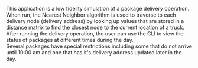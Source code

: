 This application is a low fidelity simulation of a package delivery operation. <br>
When run, the Nearest Neighbor algorithm is used to traverse to each delivery node (delivery address) by looking up values that are stored in a distance matrix to find the closest node to the current location of a truck.<br>
After running the delivery operation, the user can use the CLI to view the status of packages at different times during the day.<br>
Several packages have special restrictions including some that do not arrive until 10:00 am and one that has it's delivery address updated later in the day.
